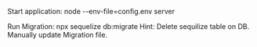 
Start application:
node --env-file=config.env server


Run Migration:
npx sequelize db:migrate
Hint: Delete sequilize table on DB. Manually update Migration file.